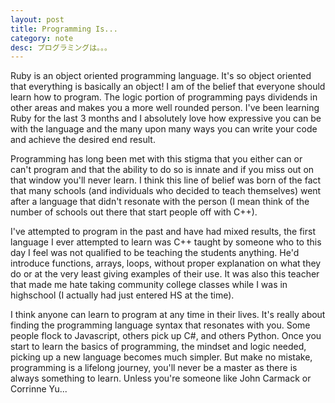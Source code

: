 ```yaml
---
layout: post
title: Programming Is...
category: note
desc: プログラミングは。。。			
---
```


Ruby is an object oriented programming language. It's so object oriented that everything is basically an object! I am of the belief that everyone should learn how to program. The logic portion of programming pays dividends in other areas and makes you a more well rounded person. I've been learning Ruby for the last 3 months and I absolutely love how expressive you can be with the language and the many upon many ways you can write your code and achieve the desired end result.

Programming has long been met with this stigma that you either can or can't program and that the ability to do so is innate and if you miss out on that window you'll never learn. I think this line of belief was born of the fact that many schools (and individuals who decided to teach themselves) went after a language that didn't resonate with the person (I mean think of the number of schools out there that start people off with C++). 

I've attempted to program in the past and have had mixed results, the first language I ever attempted to learn was C++ taught by someone who to this day I feel was not qualified to be teaching the students anything. He'd introduce functions, arrays, loops, without proper explanation on what they do or at the very least giving examples of their use. It was also this teacher that made me hate taking community college classes while I was in highschool (I actually had just entered HS at the time).

I think anyone can learn to program at any time in their lives. It's really about finding the programming language syntax that resonates with you. Some people flock to Javascript, others pick up C#, and others Python. Once you start to learn the basics of programming, the mindset and logic needed, picking up a new language becomes much simpler. But make no mistake, programming is a lifelong journey, you'll never be a master as there is always something to learn. Unless you're someone like John Carmack or Corrinne Yu...